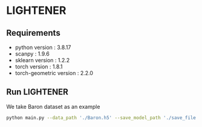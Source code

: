 # LIGHTENER
## Requirements
- python version : 3.8.17
- scanpy : 1.9.6
- sklearn version : 1.2.2
- torch version : 1.8.1
- torch-geometric version : 2.2.0

## Run LIGHTENER
We take Baron dataset as an example 
```bash
python main.py --data_path './Baron.h5' --save_model_path './save_file' --n_clusters 14
```
 

